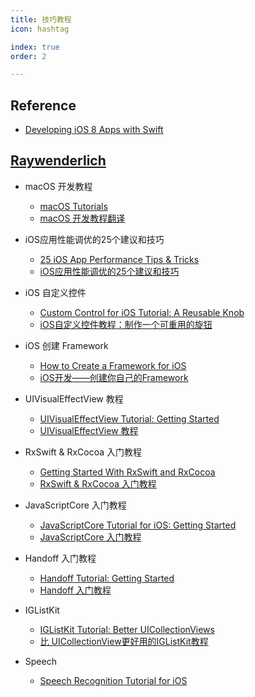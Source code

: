 ```yaml
---
title: 技巧教程
icon: hashtag

index: true
order: 2

---
```


## Reference

- [Developing iOS 8 Apps with Swift](https://github.com/x140yu/Developing_iOS_8_Apps_With_Swift)

## [Raywenderlich](https://raywenderlich.com) 

- macOS 开发教程
    * [macOS Tutorials](https://www.raywenderlich.com/macos)
    * [macOS 开发教程翻译](https://github.com/DeveloperLx/macOS_Development_Tutorials_translation)

- iOS应用性能调优的25个建议和技巧
    * [25 iOS App Performance Tips & Tricks](https://www.raywenderlich.com/2752-25-ios-app-performance-tips-tricks)
    * [iOS应用性能调优的25个建议和技巧](http://blog.jobbole.com/37984)

- iOS 自定义控件
    * [Custom Control for iOS Tutorial: A Reusable Knob](https://www.raywenderlich.com/56885/custom-control-for-ios-tutorial-a-reusable-knob)
    * [iOS自定义控件教程：制作一个可重用的旋钮](http://www.cocoachina.com/ios/20150122/10996.html)

- iOS 创建 Framework
    * [How to Create a Framework for iOS](https://www.raywenderlich.com/65964/create-a-framework-for-ios)
    * [iOS开发——创建你自己的Framework](http://www.cocoachina.com/ios/20150127/11022.html)

- UIVisualEffectView 教程
    * [UIVisualEffectView Tutorial: Getting Started](https://www.raywenderlich.com/16125723-uivisualeffectview-tutorial-getting-started)
    * [UIVisualEffectView 教程](https://juejin.cn/post/6844903568667836423)

- RxSwift & RxCocoa 入门教程 
    * [Getting Started With RxSwift and RxCocoa](https://www.raywenderlich.com/900-getting-started-with-rxswift-and-rxcocoa)
    * [RxSwift & RxCocoa 入门教程](http://southpeak.github.io/2017/01/16/Getting-Started-With-RxSwift-and-RxCocoa/)

- JavaScriptCore 入门教程
    * [JavaScriptCore Tutorial for iOS: Getting Started](https://www.raywenderlich.com/1227-javascriptcore-tutorial-for-ios-getting-started)
    * [JavaScriptCore 入门教程](http://southpeak.github.io/2016/08/01/javascriptcore-tutorial-for-ios-getting-started/)
    
- Handoff 入门教程
    * [Handoff Tutorial: Getting Started](https://www.raywenderlich.com/2240-handoff-tutorial-getting-started)
    * [Handoff 入门教程](http://southpeak.github.io/2015/03/01/translate-ios-8-handoff-tutorial/)

- IGListKit
    * [IGListKit Tutorial: Better UICollectionViews](https://www.raywenderlich.com/9106-iglistkit-tutorial-better-uicollectionviews)
    * [比 UICollectionView更好用的IGListKit教程](https://blog.csdn.net/kmyhy/article/details/54846390)

- Speech
    - [Speech Recognition Tutorial for iOS](https://www.raywenderlich.com/573-speech-recognition-tutorial-for-ios)